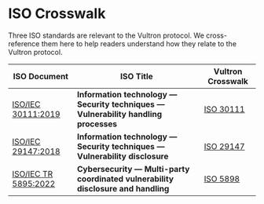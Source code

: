 # ISO Crosswalk

Three ISO standards are relevant to the Vultron protocol.
We cross-reference them here to help readers understand how they relate to the Vultron protocol.

| ISO Document | ISO Title | Vultron Crosswalk               |
| --- | --- |---------------------------------|
| [ISO/IEC 30111:2019](https://www.iso.org/standard/69725.html) | **Information technology — Security techniques — Vulnerability handling processes** | [ISO 30111](iso_30111_2019.md)  |
| [ISO/IEC 29147:2018](https://www.iso.org/standard/72311.html) | **Information technology — Security techniques — Vulnerability disclosure** | [ISO 29147](iso_29147_2018.md) |
| [ISO/IEC TR 5895:2022](https://www.iso.org/standard/81807.html) | **Cybersecurity — Multi-party coordinated vulnerability disclosure and handling** | [ISO 5898](iso_5895_2022)     |


